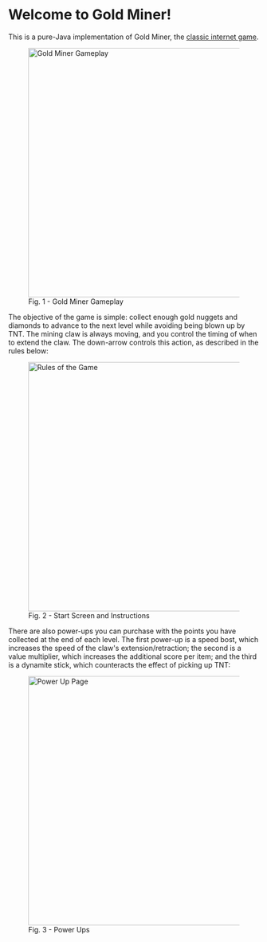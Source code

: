 # Welcome to Gold Miner!

This is a pure-Java implementation of Gold Miner, the [classic internet game](https://www.crazygames.com/game/gold-miner). 

<figure>
  <img src="~/Desktop/In-Game.png" alt="Gold Miner Gameplay" width="500"/>
  <figcaption>Fig. 1 - Gold Miner Gameplay </figcaption>
</figure>

The objective of the game is simple: collect enough gold nuggets and diamonds to advance to the next level while avoiding being blown up by TNT. The mining claw is always moving, and you control the timing of when to extend the claw. The down-arrow controls this action, as described in the rules below:

<figure>
  <img src="~/Desktop/Start-Screen.png" alt="Rules of the Game" width="500"/>
  <figcaption>Fig. 2 - Start Screen and Instructions </figcaption>
</figure>

There are also power-ups you can purchase with the points you have collected at the end of each level. The first power-up is a speed bost, which increases the speed of the claw's extension/retraction; the second is a value multiplier, which increases the additional score per item; and the third is a dynamite stick, which counteracts the effect of picking up TNT:

<figure>
  <img src="~/Desktop/Power-Ups.png" alt="Power Up Page" width="500"/>
  <figcaption>Fig. 3 - Power Ups </figcaption>
</figure>

